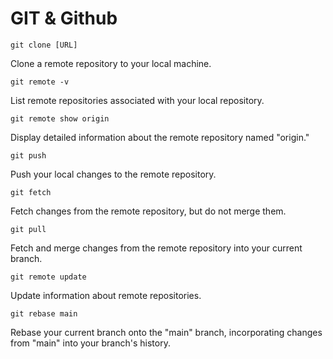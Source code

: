 # GIT & Github

```
git clone [URL]
```
Clone a remote repository to your local machine.

```
git remote -v
```
List remote repositories associated with your local repository.

```
git remote show origin
```
Display detailed information about the remote repository named "origin."

```
git push
```
Push your local changes to the remote repository.

```
git fetch
```
Fetch changes from the remote repository, but do not merge them.

```
git pull
```
Fetch and merge changes from the remote repository into your current branch.

```
git remote update
```
Update information about remote repositories.

```
git rebase main
```
Rebase your current branch onto the "main" branch, incorporating changes from "main" into your branch's history.